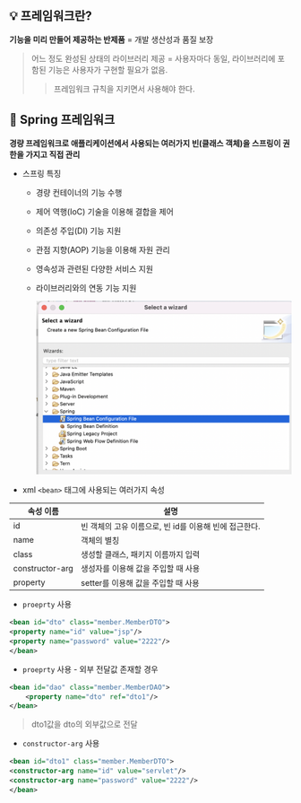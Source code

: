 ## :bulb: 프레임워크란?

**기능을 미리 만들어 제공하는 반제품** = 개발 생산성과 품질 보장

> 어느 정도 완성된 상태의 라이브러리 제공 = 사용자마다 동일, 라이브러리에 포함된 기능은 사용자가 구현할 필요가 없음.
>
> > 프레임워크 규칙을 지키면서 사용해야 한다.



## :mag_right: Spring 프레임워크

**경량 프레임워크로 애플리케이션에서 사용되는 여러가지 빈(클래스 객체)을 스프링이 권한을 가지고 직접 관리**

- 스프링 특징

  - 경량 컨테이너의 기능 수행

  - 제어 역행(IoC) 기술을 이용해 결합을 제어

  - 의존성 주입(DI) 기능 지원

  - 관점 지향(AOP) 기능을 이용해 자원 관리

  - 영속성과 관련된 다양한 서비스 지원

  - 라이브러리와의 연동 기능 지원

    

    ![스크린샷 2022-08-16 오후 1.13.15](Images/spring_basic.png)



- xml `<bean>` 태그에 사용되는 여러가지 속성

| 속성 이름       | 설명                                                   |
| --------------- | ------------------------------------------------------ |
| id              | 빈 객체의 고유 이름으로, 빈 id를 이용해 빈에 접근한다. |
| name            | 객체의 별칭                                            |
| class           | 생성할 클래스, 패키지 이름까지 입력                    |
| constructor-arg | 생성자를 이용해 값을 주입할 때 사용                    |
| property        | setter를 이용해 값을 주입할 때 사용                    |

- `proeprty` 사용

```xml
<bean id="dto" class="member.MemberDTO">
<property name="id" value="jsp"/>
<property name="password" value="2222"/>
</bean>
```

- `proeprty` 사용 - 외부 전달값 존재할 경우

```xml
<bean id="dao" class="member.MemberDAO">
	<property name="dto" ref="dto1"/>
</bean>
```

> dto1값을 dto의 외부값으로 전달

- `constructor-arg` 사용 

```xml
<bean id="dto1" class="member.MemberDTO">
<constructor-arg name="id" value="servlet"/>
<constructor-arg name="password" value="2222"/>
</bean>
```

